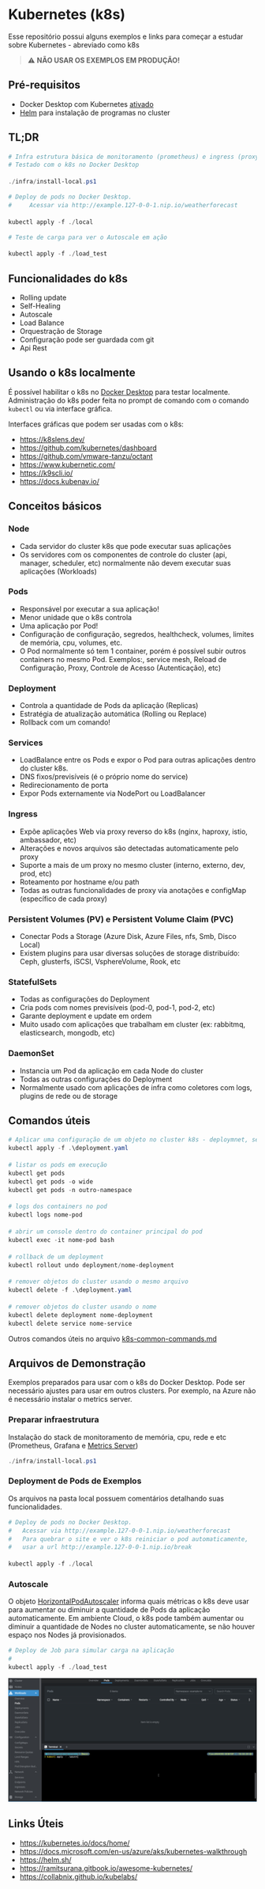 # Kubernetes (k8s) #

Esse repositório possui alguns exemplos e links para começar a estudar sobre Kubernetes - abreviado como k8s

> :warning: **NÃO USAR OS EXEMPLOS EM PRODUÇÃO!**

## Pré-requisitos ##
- Docker Desktop com Kubernetes [ativado](https://docs.docker.com/docker-for-windows/#kubernetes)
- [Helm](https://helm.sh/docs/intro/install/) para instalação de programas no cluster

## TL;DR ##
```powershell
# Infra estrutura básica de monitoramento (prometheus) e ingress (proxy http,necessário ter a porta 80 livre)
# Testado com o k8s no Docker Desktop

./infra/install-local.ps1
```

```powershell
# Deploy de pods no Docker Desktop. 
#     Acessar via http://example.127-0-0-1.nip.io/weatherforecast

kubectl apply -f ./local
```

```powershell
# Teste de carga para ver o Autoscale em ação

kubectl apply -f ./load_test
```

## Funcionalidades do k8s ##

- Rolling update
- Self-Healing
- Autoscale
- Load Balance
- Orquestração de Storage 
- Configuração pode ser guardada com git
- Api Rest

## Usando o k8s localmente ##

É possível habilitar o k8s no [Docker Desktop](https://docs.docker.com/docker-for-windows/#kubernetes) para testar localmente.
Administração do k8s poder feita no prompt de comando com o comando ```kubectl``` ou via interface gráfica.

Interfaces gráficas que podem ser usadas com o k8s:
- https://k8slens.dev/
- https://github.com/kubernetes/dashboard
- https://github.com/vmware-tanzu/octant
- https://www.kubernetic.com/
- https://k9scli.io/
- https://docs.kubenav.io/

## Conceitos básicos ##

### Node ###
- Cada servidor do cluster k8s que pode executar suas aplicações
- Os servidores com os componentes de controle do cluster (api, manager, scheduler, etc) normalmente não devem executar suas aplicações (Workloads)

### Pods ###
- Responsável por executar a sua aplicação!
- Menor unidade que o k8s controla
- Uma aplicação por Pod!
- Configuração de configuração, segredos, healthcheck, volumes, limites de memória, cpu, volumes, etc.
- O Pod normalmente só tem 1 container, porém é possível subir outros containers no mesmo Pod. Exemplos:, service mesh, Reload de Configuração, Proxy, Controle de Acesso (Autenticação), etc)

### Deployment ###
- Controla a quantidade de Pods da aplicação (Replicas)
- Estratégia de atualização automática (Rolling ou Replace)
- Rollback com um comando!

### Services ###
- LoadBalance entre os Pods e expor o Pod para outras aplicações dentro do cluster k8s.
- DNS fixos/previsíveis (é o próprio nome do service)
- Redirecionamento de porta
- Expor Pods externamente via NodePort ou LoadBalancer

### Ingress ###
- Expõe aplicações Web via proxy reverso do k8s (nginx, haproxy, istio, ambassador, etc)
- Alterações e novos arquivos são detectadas automaticamente pelo proxy
- Suporte a mais de um proxy no mesmo cluster (interno, externo, dev, prod, etc)
- Roteamento por hostname e/ou path
- Todas as outras funcionalidades de proxy via anotações e configMap (específico de cada proxy)

### Persistent Volumes (PV) e Persistent Volume Claim (PVC) ###
- Conectar Pods a Storage (Azure Disk, Azure Files, nfs, Smb, Disco Local)
- Existem plugins para usar diversas soluções de storage distribuído: Ceph, glusterfs, iSCSI, VsphereVolume, Rook, etc

### StatefulSets ###
- Todas as configurações do Deployment
- Cria pods com nomes previsíveis (pod-0, pod-1, pod-2, etc)
- Garante deployment e update em ordem
- Muito usado com aplicações que trabalham em cluster (ex: rabbitmq, elasticsearch, mongodb, etc)

### DaemonSet ###
- Instancia um Pod da aplicação em cada Node do cluster
- Todas as outras configurações do Deployment
- Normalmente usado com aplicações de infra como coletores com logs, plugins de rede ou de storage

## Comandos úteis ##

```powershell
# Aplicar uma configuração de um objeto no cluster k8s - deploymnet, service, ingress, etc)
kubectl apply -f .\deployment.yaml

# listar os pods em execução
kubectl get pods
kubectl get pods -o wide
kubectl get pods -n outro-namespace

# logs dos containers no pod
kubectl logs nome-pod

# abrir um console dentro do container principal do pod
kubectl exec -it nome-pod bash

# rollback de um deployment
kubectl rollout undo deployment/nome-deployment

# remover objetos do cluster usando o mesmo arquivo
kubectl delete -f .\deployment.yaml

# remover objetos do cluster usando o nome
kubectl delete deployment nome-deployment
kubectl delete service nome-service
```

Outros comandos úteis no arquivo [k8s-common-commands.md](./k8s-common-commands.md)

## Arquivos de Demonstração ## 

Exemplos preparados para usar com o k8s do Docker Desktop. Pode ser necessário ajustes para usar em outros clusters.
Por exemplo, na Azure não é necessário instalar o metrics server.

### Preparar infraestrutura ###

Instalação do stack de monitoramento de memória, cpu, rede e etc (Prometheus, Grafana e [Metrics Server](https://github.com/kubernetes-sigs/metrics-server))

```powershell
./infra/install-local.ps1
```

### Deployment de Pods de Exemplos ###

Os arquivos na pasta local possuem comentários detalhando suas funcionalidades.

```powershell
# Deploy de pods no Docker Desktop. 
#   Acessar via http://example.127-0-0-1.nip.io/weatherforecast
#   Para quebrar o site e ver o k8s reiniciar o pod automaticamente, 
#   usar a url http://example.127-0-0-1.nip.io/break

kubectl apply -f ./local
```

### Autoscale ###

O objeto [HorizontalPodAutoscaler](local/06_autoscale.yaml) informa quais métricas o k8s deve usar para aumentar ou diminuir a quantidade de Pods da aplicação automaticamente.
Em ambiente Cloud, o k8s pode também aumentar ou diminuir a quantidade de Nodes no cluster automaticamente, se não houver espaço nos Nodes já provisionados.

```powershell
# Deploy de Job para simular carga na aplicação
#
kubectl apply -f ./load_test
```

![Autoscale Demo](media/k8s-autoscale.webp)

## Links Úteis ##
- https://kubernetes.io/docs/home/
- https://docs.microsoft.com/en-us/azure/aks/kubernetes-walkthrough
- https://helm.sh/
- https://ramitsurana.gitbook.io/awesome-kubernetes/
- https://collabnix.github.io/kubelabs/
